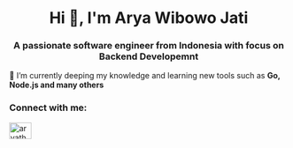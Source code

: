 <h1 align="center">Hi 👋, I'm Arya Wibowo Jati</h1>
<h3 align="center">A passionate software engineer from Indonesia with focus on Backend Developemnt</h3>

 🌱 I’m currently deeping my knowledge and learning new tools such as **Go, Node.js and many others**

<h3 align="left">Connect with me:</h3>
<p align="left">
<a href="https://twitter.com/aryathegood" target="blank"><img align="center" src="https://raw.githubusercontent.com/rahuldkjain/github-profile-readme-generator/master/src/images/icons/Social/twitter.svg" alt="aryathegood" height="30" width="40" /></a>
</p>
